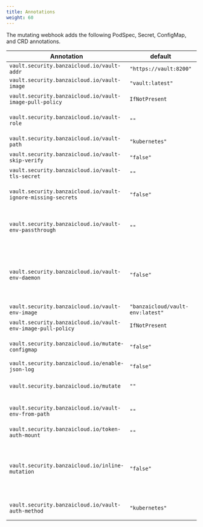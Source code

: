 ```yaml
---
title: Annotations
weight: 60
---
```


The mutating webhook adds the following PodSpec, Secret, ConfigMap, and CRD annotations.

|Annotation    |default     |Explanation |
|--------------|------------|------------|
`vault.security.banzaicloud.io/vault-addr`|`"https://vault:8200"`|Same as VAULT_ADDR|
`vault.security.banzaicloud.io/vault-image`|`"vault:latest"`|Vault agent image|
`vault.security.banzaicloud.io/vault-image-pull-policy`|`IfNotPresent`|the Pull policy for the vault agent container|
`vault.security.banzaicloud.io/vault-role`|`""`|The Vault role for Vault agent to use, for Pods it is the name of the ServiceAccount if not specified|
`vault.security.banzaicloud.io/vault-path`|`"kubernetes"`|The mount path of the auth method|
`vault.security.banzaicloud.io/vault-skip-verify`|`"false"`|Same as VAULT_SKIP_VERIFY|
`vault.security.banzaicloud.io/vault-tls-secret`|`""`|Name of the Kubernetes Secret holding the CA certificate for Vault|
`vault.security.banzaicloud.io/vault-ignore-missing-secrets`|`"false"`|When enabled will only log warnings when Vault secrets are missing|
`vault.security.banzaicloud.io/vault-env-passthrough`|`""`|Comma separated list of `VAULT_*` related environment variables to pass through to `vault-env` to the main process. E.g. `VAULT_ADDR,VAULT_ROLE`.|
`vault.security.banzaicloud.io/vault-env-daemon`|`"false"`|Run `vault-env` as a daemon instead of replacing itself with the main process. For details, see {{< relref "/docs/bank-vaults/mutating-webhook/_index.md#daemon-mode" >}}.|
`vault.security.banzaicloud.io/vault-env-image`|`"banzaicloud/vault-env:latest"`|vault-env image|
`vault.security.banzaicloud.io/vault-env-image-pull-policy`|`IfNotPresent`|the Pull policy for the vault-env container|
`vault.security.banzaicloud.io/mutate-configmap`|`"false"`|Mutate the annotated ConfigMap as well (only Secrets and Pods are mutated by default)|
`vault.security.banzaicloud.io/enable-json-log`|`"false"`|Log in JSON format in `vault-env`|
`vault.security.banzaicloud.io/mutate`|`""`|Defines the mutation of the given resource, possible values: `"skip"` which prevents it.|
`vault.security.banzaicloud.io/vault-env-from-path`|`""`|Comma-delimited list of vault paths to pull in all secrets as environment variables|
`vault.security.banzaicloud.io/token-auth-mount`|`""`|`{volume:file}` to be injected as `.vault-token`. |
`vault.security.banzaicloud.io/inline-mutation`|`"false"`|Enables inline mutation of secrets by using `${{vault:secret#field}}` inside a string. For details, see {{< relref "/docs/bank-vaults/mutating-webhook/configuration.md#inline" >}}.|
`vault.security.banzaicloud.io/vault-auth-method`|`"kubernetes"`| The [Vault authentication method](https://www.vaultproject.io/docs/auth) to be used, one of `["kubernetes", "aws-ec2", "gcp-gce", "jwt"]`|
